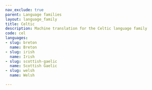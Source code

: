 ```yaml
---
nav_exclude: true
parent: Language families
layout: language_family
title: Celtic
description: Machine translation for the Celtic language family
code: cel
languages:
- slug: breton
  name: Breton
- slug: irish
  name: Irish
- slug: scottish-gaelic
  name: Scottish Gaelic
- slug: welsh
  name: Welsh

---
```



